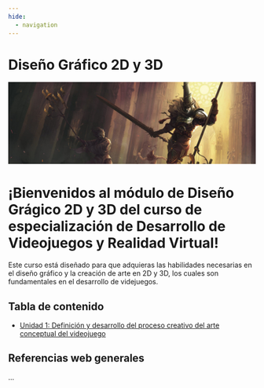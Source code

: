 ```yaml
---
hide:
  - navigation
---
```


# Diseño Gráfico 2D y 3D
![](assets/web-warrior-sword-cathedral-creature-battle-armor-mask-candle-da.jpg)

# ¡Bienvenidos al módulo de **Diseño Grágico 2D y 3D** del curso de especialización de **Desarrollo de Videojuegos y Realidad Virtual**!

Este curso está diseñado para que adquieras las habilidades necesarias en el diseño gráfico y la creación de arte en 2D y 3D, los cuales son fundamentales en el desarrollo de videjuegos.

## Tabla de contenido

* [Unidad 1: Definición y desarrollo del proceso creativo del arte conceptual del videojuego](ud1.md)



## Referencias web generales

...
